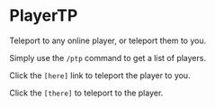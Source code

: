 # PlayerTP

Teleport to any online player, or teleport them to you.

Simply use the `/ptp` command to get a list of players.

Click the `[here]` link to teleport the player to you.

Click the `[there]` to teleport to the player.
